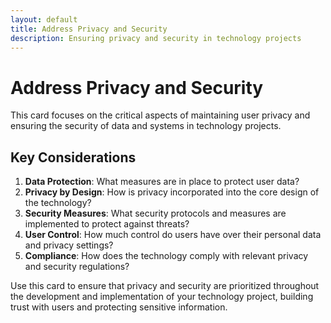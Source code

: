 ```yaml
---
layout: default
title: Address Privacy and Security
description: Ensuring privacy and security in technology projects
---
```


# Address Privacy and Security

This card focuses on the critical aspects of maintaining user privacy and ensuring the security of data and systems in technology projects.

## Key Considerations

1. **Data Protection**: What measures are in place to protect user data?
2. **Privacy by Design**: How is privacy incorporated into the core design of the technology?
3. **Security Measures**: What security protocols and measures are implemented to protect against threats?
4. **User Control**: How much control do users have over their personal data and privacy settings?
5. **Compliance**: How does the technology comply with relevant privacy and security regulations?

Use this card to ensure that privacy and security are prioritized throughout the development and implementation of your technology project, building trust with users and protecting sensitive information.

